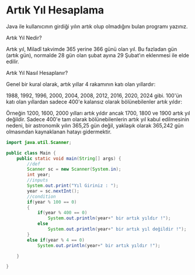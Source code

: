# Artık Yıl Hesaplama
Java ile kullanıcının girdiği yılın artık olup olmadığını bulan programı yazınız.

Artık Yıl Nedir?

Artık yıl, Miladî takvimde 365 yerine 366 günü olan yıl. Bu fazladan gün (artık gün), normalde 28 gün olan şubat ayına 29 Şubat’ın eklenmesi ile elde edilir.

Artık Yıl Nasıl Hesaplanır?

Genel bir kural olarak, artık yıllar 4 rakamının katı olan yıllardır:

1988, 1992, 1996, 2000, 2004, 2008, 2012, 2016, 2020, 2024 gibi.
100'ün katı olan yıllardan sadece 400'e kalansız olarak bölünebilenler artık yıldır:

Örneğin 1200, 1600, 2000 yılları artık yıldır ancak 1700, 1800 ve 1900 artık yıl değildir.
Sadece 400'e tam olarak bölünebilenlerin artık yıl kabul edilmesinin nedeni, bir astronomik yılın 365,25 gün değil, yaklaşık olarak 365,242 gün olmasından kaynaklanan hatayı gidermektir.
```java
import java.util.Scanner;

public class Main {
    public static void main(String[] args) {
        //def
        Scanner sc = new Scanner(System.in);
        int year;
        //inputs
        System.out.print("Yıl Giriniz : ");
        year = sc.nextInt();
        //condition
        if(year % 100 == 0)
        {
            if(year % 400 == 0)
                System.out.println(year+" bir artık yıldır !");
            else
                System.out.println(year+" bir artık yıl değildir !");
        }
        else if(year % 4 == 0)
            System.out.println(year+" bir artık yıldır !");

    }

}
```